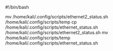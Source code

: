 #!/bin/bash

mv /home/kali/.config/scripts/ethernet2_status.sh /home/kali/.config/scripts/temp
cp /home/kali/.config/scripts/ethernet_status.sh /home/kali/.config/scripts/ethernet2_status.sh
mv /home/kali/.config/scripts/temp /home/kali/.config/scripts/ethernet_status.sh

